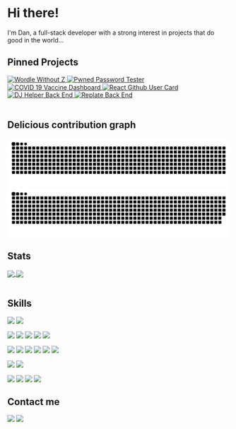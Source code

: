 # Hi there!

I'm Dan, a full-stack developer with a strong interest in projects that do good in the world...

<!--
**danimal-johnson/danimal-johnson** is a ✨ _special_ ✨ repository because its `README.md` (this file) appears on your GitHub profile.

Here are some ideas to get you started:

- 🔭 I’m currently working on Wordle Without Z
- 🌱 I’m currently learning Next.js
- 👯 I’m looking to collaborate on ...
- 🤔 I’m looking for help with mobile testing on Safari.
- 💬 Ask me about ...
- 📫 How to reach me: LinkedIn or Email
- 😄 Pronouns: he/him
- ⚡ Fun fact: ...
-->

## Pinned Projects
<div>
<a href="https://github.com/danimal-johnson/wordle-without-z"><img align="top" src="https://github-readme-stats.vercel.app/api/pin/?username=danimal-johnson&repo=wordle-without-z&theme=dracula" alt="Wordle Without Z">
</a>
<a href="https://github.com/danimal-johnson/pwned-password-tester"><img align="top" src="https://github-readme-stats.vercel.app/api/pin/?username=danimal-johnson&repo=pwned-password-tester&theme=dracula" alt="Pwned Password Tester">
</a>
<a href="https://github.com/ncov-us/ncov19-vacc-dash-back-end"><img align="center" src="https://github-readme-stats.vercel.app/api/pin/?username=ncov19-us&repo=ncov19-vacc-dash-back-end&theme=dracula" alt="COVID 19 Vaccine Dashboard">
</a>
<a href="https://github.com/danimal-johnson/React-Github-User-Card"><img align="center" src="https://github-readme-stats.vercel.app/api/pin/?username=danimal-johnson&repo=React-Github-User-Card&theme=dracula" alt="React Github User Card">
</a>
<a href="https://github.com/BloomTech-Labs/djhelper-be"><img align="top" src="https://github-readme-stats.vercel.app/api/pin/?username=BloomTech-Labs&repo=djhelper-be&theme=dracula" alt="DJ Helper Back End">
</a>
<a href="https://github.com/danimal-johnson/bw-replate1-2-20/backend"><img align="top" src="https://github-readme-stats.vercel.app/api/pin/?username=bw-replate1-2-20&repo=backend&theme=dracula" alt="Replate Back End">
</a>
</div>

<!-- This is also possible...
[![Pwned Password Tester](https://github-readme-stats.vercel.app/api/pin/?username=danimal-johnson&repo=pwned-password-tester&theme=dracula)](https://github.com/danimal-johnson/pwned-password-tester)
[![COVID 19 Vaccine Dashboard](https://github-readme-stats.vercel.app/api/pin/?username=ncov19-us&repo=ncov19-vacc-dash-back-end&theme=dracula)](https://github.com/ncov-us/ncov19-vacc-dash-back-end)
[![DJ Helper Back End](https://github-readme-stats.vercel.app/api/pin/?username=BloomTech-Labs&repo=djhelper-be&theme=dracula)](https://github.com/BloomTech-Labs/djhelper-be)
[![Replate Back End](https://github-readme-stats.vercel.app/api/pin/?username=bw-replate1-2-20&repo=backend&theme=dracula)](https://github.com/danimal-johnson/bw-replate1-2-20/backend)
[![React Github User Card](https://github-readme-stats.vercel.app/api/pin/?username=danimal-johnson&repo=React-Github-User-Card&theme=dracula)](https://github.com/danimal-johnson/React-Github-User-Card)
-->

<br>

<!-- Contribution graph. Requires GitHub Actions. -->
## Delicious contribution graph

![GitHub Snake Light](https://github.com/danimal-johnson/danimal-johnson/blob/output/github-contribution-grid-snake.svg#gh-light-mode-only)
![GitHub Snake Dark](https://github.com/danimal-johnson/danimal-johnson/blob/output/github-contribution-grid-snake-dark.svg#gh-dark-mode-only)

<!-- Preferred way to display snake graph. Not currently working.
<picture>
  <source media="(prefers-color-scheme: dark)" srcset="github-contribution-grid-snake-dark.svg" />
  <source media="(prefers-color-scheme: light)" srcset="github-contribution-grid-snake.svg" />
  <img alt="github-snake" src="github-contribution-grid-snake.svg" />
</picture>
-->

## Stats
<!-- Source for cards: https://github.com/anuraghazra/github-readme-stats -->
<div>
  <a href="https://github.com/danimal-johnson">
   <img align="center" height="170" src="https://github-readme-stats.vercel.app/api/top-langs/?username=danimal-johnson&layout=compact&langs_count=16&theme=dracula"/>
  <img align="center" src="https://github-readme-stats.vercel.app/api?username=danimal-johnson&show_icons=true&theme=dracula&include_all_commits=true&count_private=true&hide=issues"/>
  </a>
</div>

<br>



## Skills

![](https://img.shields.io/badge/OS-Linux-informational?style=flat&logo=linux&logoColor=white&color=2bbc8a)
![](https://img.shields.io/badge/OS-Windows-informational?style=flat&logo=windows&logoColor=white&color=2bbc8a)

![](https://img.shields.io/badge/Code-JavaScript-informational?style=flat&logo=javascript&logoColor=white&color=2bbc8a)
![](https://img.shields.io/badge/Code-TypeScript-informational?style=flat&logo=typescript&logoColor=white&color=2bbc8a)
![](https://img.shields.io/badge/Code-Python-informational?style=flat&logo=python&logoColor=white&color=2bbc8a)
![](https://img.shields.io/badge/Code-HTML5-informational?style=flat&logo=html5&logoColor=white&color=2bbc8a)
![](https://img.shields.io/badge/Code-CSS3-informational?style=flat&logo=css3&logoColor=white&color=2bbc8a)

![](https://img.shields.io/badge/Framework-ReactJS-informational?style=flat&logo=react&logoColor=white&color=2bbc8a)
![](https://img.shields.io/badge/Tools-Redux-informational?style=flat&logo=redux&logoColor=white&color=2bbc8a)
![](https://img.shields.io/badge/Tools-Node.js-informational?style=flat&logo=node.js&logoColor=white&color=2bbc8a)
![](https://img.shields.io/badge/Framework-Django-informational?style=flat&logo=django&logoColor=white&color=2bbc8a)
![](https://img.shields.io/badge/Framework-PWA-informational?style=flat&logo=pwa&logoColor=white&color=2bbc8a)
![](https://img.shields.io/badge/Tools-Electron-informational?style=flat&logo=electron&logoColor=white&color=2bbc8a)

![](https://img.shields.io/badge/DB-PostgreSQL-informational?style=flat&logo=postgresql&logoColor=white&color=2bbc8a)
![](https://img.shields.io/badge/DB-MySQL-informational?style=flat&logo=mysql&logoColor=white&color=2bbc8a)

![](https://img.shields.io/badge/Deploy-AWS-informational?style=flat&logo=amazonaws&logoColor=white&color=2bbc8a)
![](https://img.shields.io/badge/Deploy-Vercel-informational?style=flat&logo=vercel&logoColor=white&color=2bbc8a)
![](https://img.shields.io/badge/Deploy-Netlify-informational?style=flat&logo=netlify&logoColor=white&color=2bbc8a)
![](https://img.shields.io/badge/Deploy-Heroku-informational?style=flat&logo=heroku&logoColor=white&color=2bbc8a)



<!--  Add Vue, puppeteer, jest, postman, (postmates :) 
      graphql, GreenSock, Heroku, (iFixit), Next.js (Git)
      GitHub, GitHub Pages, Github Actions, GitLab, gitignore.io?
      Fortran, C, "Google", shields.io, Shopify?, Slack,
      "Stack Overflow", Spotify (api), STardock, 

      Icon names are on simpleicons.org
 -->

<!-- img src="https://img.shields.io/badge/Language-JavaScript-informational?style=flat&logo=data:image/svg%2bxml;base64,<BASE64_DATA>)" -->



<!-- Examples from Martin Heinz: 
 https://towardsdatascience.com/build-a-stunning-readme-for-your-github-profile-9b80434fe5d7 
 
 Some emojis:
 https://emojipedia.org/emoji/  https://www.fileformat.info/index.htm

 Use these icons in info items. Convert to base64 first:
 https://shields.io/  https://simpleicons.org/
 
Finally, more examples of github profiles:
https://github.com/abhisheknaiidu/awesome-github-profile-readme
 -->

## Contact me
<div> 
  <a href="https://www.linkedin.com/in/danimal-johnson" target="_blank"><img src="https://img.shields.io/badge/-LinkedIn-%230077B5?style=for-the-badge&logo=linkedin&logoColor=white" target="_blank"></a> 
  <!-- a href="https://twitter.com/dan10000" target="_blank"><img src="https://img.shields.io/badge/-Twitter-%23EA4335?style=for-the-badge&logo=youtube&logoColor=white" target="_blank"></a -->
  <!-- a href="https://instagram.com/username" target="_blank"><img src="https://img.shields.io/badge/-Instagram-%23E4405F?style=for-the-badge&logo=instagram&logoColor=white" target="_blank"></a -->
  <a href = "mailto: danimal.johnson@gmail.com"><img src="https://img.shields.io/badge/-Gmail-%23333?style=for-the-badge&logo=gmail&logoColor=white" target="_blank"></a>
</br>
</br>
</div>
